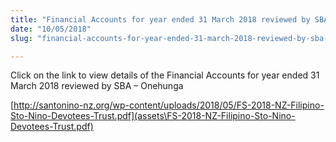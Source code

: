 ```yaml
---
title: "Financial Accounts for year ended 31 March 2018 reviewed by SBA – Onehunga"
date: "10/05/2018"
slug: "financial-accounts-for-year-ended-31-march-2018-reviewed-by-sba-onehunga"

---
```


Click on the link to view details of the Financial Accounts for year ended 31 March 2018 reviewed by SBA – Onehunga

[http://santonino-nz.org/wp-content/uploads/2018/05/FS-2018-NZ-Filipino-Sto-Nino-Devotees-Trust.pdf](assets\FS-2018-NZ-Filipino-Sto-Nino-Devotees-Trust.pdf)